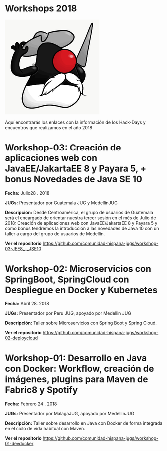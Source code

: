 # Workshops 2018


 <img src="DukijoteDeLaMancha.JPG" alt="" width="302" height="303" />

Aquí encontrarás los enlaces con la información de los Hack-Days y encuentros que realizamos en el año 2018


# Workshop-03: Creación de aplicaciones web con JavaEE/JakartaEE 8 y Payara 5, + bonus Novedades de Java SE 10

**Fecha:** Julio28 . 2018

**JUGs:** Presentador por Guatemala JUG y MedellinJUG 

**Descripción:**  Desde Centroamérica, el grupo de usuarios de Guatemala será el encargado de orientar nuestra tercer sesión en el més de Julio de 2018: Creación de aplicaciones web con JavaEE/JakartaEE 8 y Payara 5 y como bonus tendremos la introducción a las novedades de Java 10 con un taller a cargo del grupo de usuarios de Medellín.

**Ver el repositorio** https://github.com/comunidad-hispana-jugs/workshop-03-JEE8_-_JSE10


# Workshop-02: Microservicios con SpringBoot, SpringCloud con Despliegue en Docker y Kubernetes

**Fecha:** Abril 28. 2018

**JUGs:** Presentador por Peru JUG, apoyado por Medellin JUG

**Descripción:** Taller sobre Microservicios con Spring Boot y Spring Cloud.

**Ver el repositorio** https://github.com/comunidad-hispana-jugs/workshop-02-deploycloud

# Workshop-01: Desarrollo en Java con Docker: Workflow, creación de imágenes, plugins para Maven de Fabric8 y Spotify

**Fecha:** Febrero 24 . 2018

**JUGs:** Presentador por MalagaJUG, apoyado por MedellinJUG 

**Descripción:** Taller sobre desarrollo en Java con Docker de forma integrada en el ciclo de vida habitual con Maven.

**Ver el repositorio** https://github.com/comunidad-hispana-jugs/workshop-01-devdocker 
